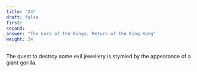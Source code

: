 ```yaml
---
title: "24"
draft: false
first: 
second:
answer: "The Lord of the Rings: Return of the King Kong"
weight: 24
---
```

The quest to destroy some evil jewellery is stymied by the appearance of a giant gorilla.